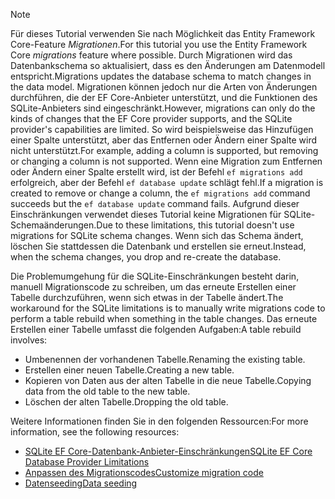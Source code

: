 
> [!NOTE]
> <span data-ttu-id="21be2-101">Für dieses Tutorial verwenden Sie nach Möglichkeit das Entity Framework Core-Feature *Migrationen*.</span><span class="sxs-lookup"><span data-stu-id="21be2-101">For this tutorial you use the Entity Framework Core *migrations* feature where possible.</span></span> <span data-ttu-id="21be2-102">Durch Migrationen wird das Datenbankschema so aktualisiert, dass es den Änderungen am Datenmodell entspricht.</span><span class="sxs-lookup"><span data-stu-id="21be2-102">Migrations updates the database schema to match changes in the data model.</span></span> <span data-ttu-id="21be2-103">Migrationen können jedoch nur die Arten von Änderungen durchführen, die der EF Core-Anbieter unterstützt, und die Funktionen des SQLite-Anbieters sind eingeschränkt.</span><span class="sxs-lookup"><span data-stu-id="21be2-103">However, migrations can only do the kinds of changes that the EF Core provider supports, and the SQLite provider's capabilities are limited.</span></span> <span data-ttu-id="21be2-104">So wird beispielsweise das Hinzufügen einer Spalte unterstützt, aber das Entfernen oder Ändern einer Spalte wird nicht unterstützt.</span><span class="sxs-lookup"><span data-stu-id="21be2-104">For example, adding a column is supported, but removing or changing a column is not supported.</span></span> <span data-ttu-id="21be2-105">Wenn eine Migration zum Entfernen oder Ändern einer Spalte erstellt wird, ist der Befehl `ef migrations add` erfolgreich, aber der Befehl `ef database update` schlägt fehl.</span><span class="sxs-lookup"><span data-stu-id="21be2-105">If a migration is created to remove or change a column, the `ef migrations add` command succeeds but the `ef database update` command fails.</span></span> <span data-ttu-id="21be2-106">Aufgrund dieser Einschränkungen verwendet dieses Tutorial keine Migrationen für SQLite-Schemaänderungen.</span><span class="sxs-lookup"><span data-stu-id="21be2-106">Due to these limitations, this tutorial doesn't use migrations for SQLite schema changes.</span></span> <span data-ttu-id="21be2-107">Wenn sich das Schema ändert, löschen Sie stattdessen die Datenbank und erstellen sie erneut.</span><span class="sxs-lookup"><span data-stu-id="21be2-107">Instead, when the schema changes, you drop and re-create the database.</span></span>
>
><span data-ttu-id="21be2-108">Die Problemumgehung für die SQLite-Einschränkungen besteht darin, manuell Migrationscode zu schreiben, um das erneute Erstellen einer Tabelle durchzuführen, wenn sich etwas in der Tabelle ändert.</span><span class="sxs-lookup"><span data-stu-id="21be2-108">The workaround for the SQLite limitations is to manually write migrations code to perform a table rebuild when something in the table changes.</span></span> <span data-ttu-id="21be2-109">Das erneute Erstellen einer Tabelle umfasst die folgenden Aufgaben:</span><span class="sxs-lookup"><span data-stu-id="21be2-109">A table rebuild involves:</span></span>
>
>* <span data-ttu-id="21be2-110">Umbenennen der vorhandenen Tabelle.</span><span class="sxs-lookup"><span data-stu-id="21be2-110">Renaming the existing table.</span></span>
>* <span data-ttu-id="21be2-111">Erstellen einer neuen Tabelle.</span><span class="sxs-lookup"><span data-stu-id="21be2-111">Creating a new table.</span></span>
>* <span data-ttu-id="21be2-112">Kopieren von Daten aus der alten Tabelle in die neue Tabelle.</span><span class="sxs-lookup"><span data-stu-id="21be2-112">Copying data from the old table to the new table.</span></span>
>* <span data-ttu-id="21be2-113">Löschen der alten Tabelle.</span><span class="sxs-lookup"><span data-stu-id="21be2-113">Dropping the old table.</span></span>
>
><span data-ttu-id="21be2-114">Weitere Informationen finden Sie in den folgenden Ressourcen:</span><span class="sxs-lookup"><span data-stu-id="21be2-114">For more information, see the following resources:</span></span>
>
> * [<span data-ttu-id="21be2-115">SQLite EF Core-Datenbank-Anbieter-Einschränkungen</span><span class="sxs-lookup"><span data-stu-id="21be2-115">SQLite EF Core Database Provider Limitations</span></span>](/ef/core/providers/sqlite/limitations)
> * [<span data-ttu-id="21be2-116">Anpassen des Migrationscodes</span><span class="sxs-lookup"><span data-stu-id="21be2-116">Customize migration code</span></span>](/ef/core/managing-schemas/migrations/#customize-migration-code)
> * [<span data-ttu-id="21be2-117">Datenseeding</span><span class="sxs-lookup"><span data-stu-id="21be2-117">Data seeding</span></span>](/ef/core/modeling/data-seeding)